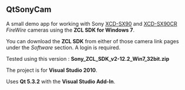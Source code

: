 ## QtSonyCam

A small demo app for working with Sony [XCD-SX90][xcd-sx90] and [XCD-SX90CR][xcd-sx90cr] *FireWire* cameras using the **ZCL SDK for Windows 7**.

You can download the **ZCL SDK** from either of those camera link pages under the *Software* section. A login is required.

Tested using this version : **Sony_ZCL_SDK_v2-12.2_Win7_32bit.zip**

The project is for **Visual Studio 2010**.

Uses **Qt 5.3.2** with the **Visual Studio Add-In**.

[xcd-sx90]: http://www.image-sensing-solutions.eu/xcd_sx90.html
[xcd-sx90cr]: http://www.image-sensing-solutions.eu/xcd_sx90cr.html
